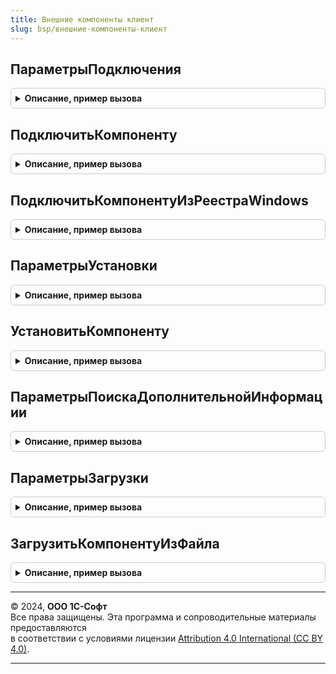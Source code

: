 ```yaml
---
title: Внешние компоненты клиент
slug: bsp/внешние-компоненты-клиент
---
```



## ПараметрыПодключения
<details style="margin: 1em 0; padding: 0.5em; border: 1px solid #ccc; border-radius: 6px;">

<summary style="font-weight: bold; cursor: pointer;">Описание, пример вызова</summary>

```bsl

// Параметры для вызова процедуры ВнешниеКомпонентыКлиент.ПодключитьКомпоненту.
//
// Возвращаемое значение:
//  Структура:
//      * Кэшировать - Булево - (по умолчанию Истина) использовать механизм кэширования компонент на клиенте.
//      * ПредложитьУстановить - Булево - (по умолчанию Истина) предлагать устанавливать компоненту.
//      * ПредложитьЗагрузить - Булево - (по умолчанию Истина) предлагать загрузить компоненту с сайта ИТС.
//      * ТекстПояснения - Строка - для чего нужна компонента и что не будет работать, если ее не устанавливать.
//      * ИдентификаторыСозданияОбъектов - Массив - массив строк идентификаторов создания экземпляров модуля объекта,
//                используется только для компонент, у которых есть несколько идентификаторов создания объектов,
//                при задании параметр Идентификатор будет использоваться только для определения компоненты.
//      * Изолированно - Булево, Неопределено - (по умолчанию Неопределено) если Истина, компонента будет подключена
//                изолированно, в этом случае внешняя компонента загружается в отдельный процесс операционной системы;
//                Ложь - в этом случае внешняя компонента будет выполняться в том же процессе операционной системы,
//                который выполняет код встроенного языка; Неопределено - поддерживается поведение платформы по умолчанию:
//                изолированно - если компонентой поддерживается только этот режим, не изолированно - в остальных случаях.
//                См. https://its.1c.eu/db/v83doc#bookmark:dev:TI000001866
//      * ОбновлятьАвтоматически - Булево - (по умолчанию Истина) при загрузке внешней компоненты устанавливать
//                признак ОбновлятьСПортала1СИТС
//
// Пример:
//
//  ПараметрыПодключения = ВнешниеКомпонентыКлиент.ПараметрыПодключения();
//  ПараметрыПодключения.ТекстПояснения =
//      НСтр("ru = 'Для использования сканера штрихкодов требуется
//                 |внешняя компонента ""1С:Сканеры штрихкода (NativeApi)"".'");
//
Функция ПараметрыПодключения() Экспорт
```

Пример вызова
```bsl
Результат = ВнешниеКомпонентыКлиент.ПараметрыПодключения() 
```
</details>

## ПодключитьКомпоненту
<details style="margin: 1em 0; padding: 0.5em; border: 1px solid #ccc; border-radius: 6px;">

<summary style="font-weight: bold; cursor: pointer;">Описание, пример вызова</summary>

```bsl

// Подключает компоненту, выполненную по технологии Native API или COM на клиентском компьютере.
// Для веб-клиента предлагается диалог, подсказывающий пользователю действия по установке.
// Выполняет проверку возможности исполнения компоненты на текущем клиенте пользователя.
//
// Параметры:
//  Оповещение - ОписаниеОповещения - описание оповещения о подключении со следующими параметрами:
//      * Результат - Структура - результат подключения компоненты:
//          ** Подключено - Булево - признак подключения;
//          ** ПодключаемыйМодуль - ОбъектВнешнейКомпоненты - экземпляр объекта внешней компоненты;
//                                - ФиксированноеСоответствие из КлючИЗначение - экземпляры объектов внешней компоненты,
//                                      указанные в ПараметрыПодключения.ИдентификаторыСозданияОбъектов:
//                                    *** Ключ - Строка - идентификатор внешней компоненты;
//                                    *** Значение - ОбъектВнешнейКомпоненты - экземпляр объекта внешней компоненты.
//          ** ОписаниеОшибки - Строка - краткое описание ошибки. При отмене пользователем пустая строка.
//      * ДополнительныеПараметры - Структура - значение, которое было указано при создании объекта ОписаниеОповещения.
//  Идентификатор - Строка - идентификатор объекта внешней компоненты.
//  Версия        - Строка - версия компоненты.
//  ПараметрыПодключения - см. ВнешниеКомпонентыКлиент.ПараметрыПодключения.
//
// Пример:
//
//  Оповещение = Новый ОписаниеОповещения("ПодключитьКомпонентуЗавершение", ЭтотОбъект);
//
//  ПараметрыПодключения = ВнешниеКомпонентыКлиент.ПараметрыПодключения();
//  ПараметрыПодключения.ТекстПояснения =
//      НСтр("ru = 'Для использования сканера штрихкодов требуется
//                 |внешняя компонента ""1С:Сканеры штрихкода (NativeApi)"".'");
//
//  ВнешниеКомпонентыКлиент.ПодключитьКомпоненту(Оповещение, "InputDevice",, ПараметрыПодключения);
//
//  &НаКлиенте
//  Процедура ПодключитьКомпонентуЗавершение(Результат, ДополнительныеПараметры) Экспорт
//
//      ПодключаемыйМодуль = Неопределено;
//
//      Если Результат.Подключено Тогда
//          ПодключаемыйМодуль = Результат.ПодключаемыйМодуль;
//      Иначе
//          Если Не ПустаяСтрока(Результат.ОписаниеОшибки) Тогда
//              ПоказатьПредупреждение(, Результат.ОписаниеОшибки);
//          КонецЕсли;
//      КонецЕсли;
//
//      Если ПодключаемыйМодуль <> Неопределено Тогда
//          // ПодключаемыйМодуль содержит созданный экземпляр подключенной компоненты.
//      КонецЕсли;
//
//      ПодключаемыйМодуль = Неопределено;
//
//  КонецПроцедуры
//
Процедура ПодключитьКомпоненту(Оповещение, Идентификатор, Версия = Неопределено, Экспорт
```

Пример вызова
```bsl
ВнешниеКомпонентыКлиент.ПодключитьКомпоненту(Оповещение, Идентификатор, Версия, );
```
</details>

## ПодключитьКомпонентуИзРеестраWindows
<details style="margin: 1em 0; padding: 0.5em; border: 1px solid #ccc; border-radius: 6px;">

<summary style="font-weight: bold; cursor: pointer;">Описание, пример вызова</summary>

```bsl

// Подключает компоненту, выполненную по технологии COM, из реестра Windows в асинхронном режиме.
// (не рекомендуется, для обратной совместимости с компонентами 1С 7.7).
//
// Параметры:
//  Оповещение - ОписаниеОповещения - описание оповещения о подключении со следующими параметрами:
//      * Результат - Структура - результат подключения компоненты:
//          ** Подключено - Булево - признак подключения.
//          ** ПодключаемыйМодуль - ОбъектВнешнейКомпоненты  - экземпляр объекта внешней компоненты.
//          ** ОписаниеОшибки - Строка - краткое описание ошибки.
//      * ДополнительныеПараметры - Структура - значение, которое было указано при создании объекта ОписаниеОповещения.
//  Идентификатор - Строка - идентификатор объекта внешней компоненты.
//  ИдентификаторСозданияОбъекта - Строка - идентификатор создания экземпляра модуля объекта
//          (только для компонент, у которых идентификатор создания объекта отличается от ProgID).
//
// Пример:
//
//  Оповещение = Новый ОписаниеОповещения("ПодключитьКомпонентуЗавершение", ЭтотОбъект);
//  ВнешниеКомпонентыКлиент.ПодключитьКомпонентуИзРеестраWindows(Оповещение, "SBRFCOMObject", "SBRFCOMExtension");
//
//  &НаКлиенте
//  Процедура ПодключитьКомпонентуЗавершение(Результат, ДополнительныеПараметры) Экспорт
//
//      ПодключаемыйМодуль = Неопределено;
//
//      Если Результат.Подключено Тогда
//          ПодключаемыйМодуль = Результат.ПодключаемыйМодуль;
//      Иначе
//          ПоказатьПредупреждение(, Результат.ОписаниеОшибки);
//      КонецЕсли;
//
//      Если ПодключаемыйМодуль <> Неопределено Тогда
//          // ПодключаемыйМодуль содержит созданный экземпляр подключенной компоненты.
//      КонецЕсли;
//
//      ПодключаемыйМодуль = Неопределено;
//
//  КонецПроцедуры
//
Процедура ПодключитьКомпонентуИзРеестраWindows(Оповещение, Идентификатор, Экспорт
```

Пример вызова
```bsl
ВнешниеКомпонентыКлиент.ПодключитьКомпонентуИзРеестраWindows(Оповещение, Идентификатор, );
```
</details>

## ПараметрыУстановки
<details style="margin: 1em 0; padding: 0.5em; border: 1px solid #ccc; border-radius: 6px;">

<summary style="font-weight: bold; cursor: pointer;">Описание, пример вызова</summary>

```bsl

// Структура параметров для процедуры ВнешниеКомпонентыКлиент.УстановитьКомпоненту.
//
// Возвращаемое значение:
//  Структура:
//      * ТекстПояснения - Строка - для чего нужна компонента и что не будет работать, если ее не устанавливать.
//      * ПредложитьЗагрузить - Булево - предложить загрузить компоненту с сайта ИТС
//      * ПредложитьУстановить - Булево - (по умолчанию Ложь) предлагать устанавливать компоненту.
//
// Пример:
//
//  ПараметрыУстановки = ВнешниеКомпонентыКлиент.ПараметрыУстановки();
//  ПараметрыУстановки.ТекстПояснения =
//      НСтр("ru = 'Для использования сканера штрихкодов требуется
//                 |внешняя компонента ""1С:Сканеры штрихкода (NativeApi)"".'");
//
Функция ПараметрыУстановки() Экспорт
```

Пример вызова
```bsl
Результат = ВнешниеКомпонентыКлиент.ПараметрыУстановки() 
```
</details>

## УстановитьКомпоненту
<details style="margin: 1em 0; padding: 0.5em; border: 1px solid #ccc; border-radius: 6px;">

<summary style="font-weight: bold; cursor: pointer;">Описание, пример вызова</summary>

```bsl

// Устанавливает компоненту, выполненную по технологии Native API и COM асинхронном режиме.
// Выполняет проверку возможности исполнения компоненты на текущем клиенте пользователя.
//
// Параметры:
//  Оповещение - ОписаниеОповещения - описание оповещения об установке внешней компоненты:
//      * Результат - Структура - результат установки компоненты:
//          ** Установлено - Булево - признак установки.
//          ** ОписаниеОшибки - Строка - краткое описание ошибки. При отмене пользователем пустая строка.
//      * ДополнительныеПараметры - Структура - значение, которое было указано при создании объекта ОписаниеОповещения.
//  Идентификатор - Строка - идентификатор объекта внешней компоненты.
//  Версия - Строка - версия компоненты.
//  ПараметрыУстановки - см. ПараметрыУстановки.
//
// Пример:
//
//  Оповещение = Новый ОписаниеОповещения("УстановитьКомпонентуЗавершение", ЭтотОбъект);
//
//  ПараметрыУстановки = ВнешниеКомпонентыКлиент.ПараметрыУстановки();
//  ПараметрыУстановки.ТекстПояснения =
//      НСтр("ru = 'Для использования сканера штрихкодов требуется
//                 |внешняя компонента ""1С:Сканеры штрихкода (NativeApi)"".'");
//
//  ВнешниеКомпонентыКлиент.УстановитьКомпоненту(Оповещение, "InputDevice",, ПараметрыУстановки);
//
//  &НаКлиенте
//  Процедура УстановитьКомпонентуЗавершение(Результат, ДополнительныеПараметры) Экспорт
//
//      Если Не Результат.Установлено И Не ПустаяСтрока(Результат.ОписаниеОшибки) Тогда
//          ПоказатьПредупреждение(, Результат.ОписаниеОшибки);
//      КонецЕсли;
//
//  КонецПроцедуры
//
Процедура УстановитьКомпоненту(Оповещение, Идентификатор, Версия = Неопределено, Экспорт
```

Пример вызова
```bsl
ВнешниеКомпонентыКлиент.УстановитьКомпоненту(Оповещение, Идентификатор, Версия, );
```
</details>

## ПараметрыПоискаДополнительнойИнформации
<details style="margin: 1em 0; padding: 0.5em; border: 1px solid #ccc; border-radius: 6px;">

<summary style="font-weight: bold; cursor: pointer;">Описание, пример вызова</summary>

```bsl


// Возвращает структуру параметров для описания правил поиска дополнительной информации в составе внешней компоненты,
// см. процедуру ЗагрузитьКомпонентуИзФайла.
//
// Возвращаемое значение:
//  Структура:
//      * ИмяФайлаXML - Строка - (необязательный) имя файла в составе компоненты, из которого будет извлечена информация.
//      * ВыражениеXPath - Строка - (необязательный) XPath путь до информации в файле.
//
// Пример:
//
//  ПараметрыЗагрузки = ВнешниеКомпонентыКлиент.ПараметрыПоискаДополнительнойИнформации();
//  ПараметрыЗагрузки.ИмяФайлаXML = "INFO.XML";
//  ПараметрыЗагрузки.ВыражениеXPath = "//drivers/component/@type";
//
Функция ПараметрыПоискаДополнительнойИнформации() Экспорт
```

Пример вызова
```bsl
Результат = ВнешниеКомпонентыКлиент.ПараметрыПоискаДополнительнойИнформации() 
```
</details>

## ПараметрыЗагрузки
<details style="margin: 1em 0; padding: 0.5em; border: 1px solid #ccc; border-radius: 6px;">

<summary style="font-weight: bold; cursor: pointer;">Описание, пример вызова</summary>

```bsl

// Структура параметров для процедуру ВнешниеКомпонентыКлиент.ЗагрузитьКомпонентуИзФайла.
//
// Возвращаемое значение:
//  Структура:
//      * Идентификатор - Строка -(необязательный)  идентификатор объекта внешней компоненты.
//      * Версия - Строка - (необязательный) версия компоненты.
//      * ПараметрыПоискаДополнительнойИнформации - Соответствие из КлючИЗначение - (необязательный) параметры:
//          ** Ключ - Строка - идентификатор дополнительной запрошенной информации.
//          ** Значение - см. ПараметрыПоискаДополнительнойИнформации.
// Пример:
//
//  ПараметрыЗагрузки = ВнешниеКомпонентыКлиент.ПараметрыЗагрузки();
//  ПараметрыЗагрузки.Идентификатор = "InputDevice";
//  ПараметрыЗагрузки.Версия = "8.1.7.10";
//
Функция ПараметрыЗагрузки() Экспорт
```

Пример вызова
```bsl
Результат = ВнешниеКомпонентыКлиент.ПараметрыЗагрузки() 
```
</details>

## ЗагрузитьКомпонентуИзФайла
<details style="margin: 1em 0; padding: 0.5em; border: 1px solid #ccc; border-radius: 6px;">

<summary style="font-weight: bold; cursor: pointer;">Описание, пример вызова</summary>

```bsl

// Загружает файл компоненты в справочник внешних компонент в асинхронном режиме.
//
// Параметры:
//  Оповещение - ОписаниеОповещения - описание оповещения об установке внешней компоненты:
//      * Результат - Структура - результат загрузки компоненты:
//          ** Загружена - Булево - признак загрузки.
//          ** Идентификатор  - Строка - идентификатор объекта внешней компоненты.
//          ** Версия - Строка - версия загруженной компоненты.
//          ** Наименование - Строка - наименование загруженной компоненты.
//          ** ДополнительнаяИнформация - Соответствие из КлючИЗначение - дополнительная информация о компоненте,
//                     если не запрашивалась - пустое соответствие:
//               *** Ключ - см. ПараметрыПоискаДополнительнойИнформации.
//               *** Значение - см. ПараметрыПоискаДополнительнойИнформации.
//      * ДополнительныеПараметры - Структура - значение, которое было указано при создании объекта ОписаниеОповещения.
//  ПараметрыЗагрузки - см. ПараметрыЗагрузки.
//
// Пример:
//
//  ПараметрыЗагрузки = ВнешниеКомпонентыКлиент.ПараметрыЗагрузки();
//  ПараметрыЗагрузки.Идентификатор = "InputDevice";
//  ПараметрыЗагрузки.Версия = "8.1.7.10";
//
//  Оповещение = Новый ОписаниеОповещения("ЗагрузитьКомпонентуИзФайлаПослеЗагрузкиКомпоненты", ЭтотОбъект);
//
//  ВнешниеКомпонентыКлиент.ЗагрузитьКомпонентуИзФайла(Оповещение, ПараметрыЗагрузки);
//
//  &НаКлиенте
//  Процедура ЗагрузитьКомпонентуИзФайлаПослеЗагрузкиКомпоненты(Результат, ДополнительныеПараметры) Экспорт
//
//      Если Результат.Загружено Тогда
//          Идентификатор = Результат.Идентификатор;
//          Версия = Результат.Версия;
//      КонецЕсли;
//
//  КонецПроцедуры
//
Процедура ЗагрузитьКомпонентуИзФайла(Оповещение, ПараметрыЗагрузки = Неопределено) Экспорт
```

Пример вызова
```bsl
ВнешниеКомпонентыКлиент.ЗагрузитьКомпонентуИзФайла(Оповещение, ПараметрыЗагрузки);
```
</details>

---

© 2024, **ООО 1С-Софт**  
Все права защищены. Эта программа и сопроводительные материалы предоставляются  
в соответствии с условиями лицензии [Attribution 4.0 International (CC BY 4.0)](https://creativecommons.org/licenses/by/4.0/legalcode).

---
